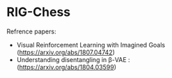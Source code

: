# RIG-Chess
Refrence papers:

 * Visual Reinforcement Learning with Imagined Goals (https://arxiv.org/abs/1807.04742)
 * Understanding disentangling in β-VAE : (https://arxiv.org/abs/1804.03599)
